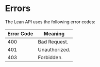 # Errors

The Lean API uses the following error codes:

Error Code | Meaning
---------- | -------
400 | Bad Request.
401 | Unauthorized.
403 | Forbidden.

